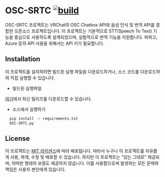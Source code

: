 
# OSC-SRTC [![build](https://github.com/rera-vrc/OSC-SRTC/actions/workflows/release.yaml/badge.svg)](https://github.com/rera-vrc/OSC-SRTC/actions/workflows/release.yaml)

OSC-SRTC 프로젝트는 VRChat의 OSC Chatbox API와 음성 인식 및 번역 API를 결합한 오픈소스 프로젝트입니다. 이 프로젝트는 기본적으로 STT(Speech To Text) 기능을 중심으로 사용하도록 설계되었으며, 실험적으로 번역 기능을 지원합니다. 파파고, Azure 등의 API 사용을 위해서는 API 키가 필요합니다.

## Installation

이 프로젝트를 설치하려면 빌드된 실행 파일을 다운로드하거나, 소스 코드를 다운로드하여 직접 실행할 수 있습니다.

* 빌드된 실행파일

[여기](https://github.com/rera-vrc/OSC-SRTC/releases)에서 최신 릴리즈를 다운로드할 수 있습니다.

* 소스에서 실행하기

```bash
  pip install -r requirements.txt
  OSC-SRTC.py
```
    
## License

이 프로젝트는 [MIT 라이센스](https://choosealicense.com/licenses/mit/)에 따라 배포됩니다. 따라서 누구나 이 프로젝트를 자유롭게 사용, 복제, 수정 및 배포할 수 있습니다. 하지만 이 프로젝트는 "있는 그대로" 제공되며, 어떠한 형태의 보증도 제공하지 않습니다. 이를 사용함으로써 발생하는 모든 문제와 책임은 사용자 본인에게 있습니다.